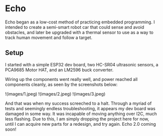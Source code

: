 # Echo

Echo began as a low-cost method of practicing embedded programming. I intended to create a semi-smart robot car that could sense and avoid obstacles, and later be upgraded with a thermal sensor to use as a way to track human movement and follow a target.

## Setup
I started with a simple ESP32 dev board, two HC-SR04 ultrasonic sensors, a PCA9685 Motor HAT, and an LM2596 buck converter.

Wiring up the components went really well, and power reached all components cleanly, as seen by the screenshots below:

!(images/1.jpeg)
!(images/2.jpeg)
!(images/3.jpeg)


And that was when my success screeched to a halt. Through a myriad of tests and seemingly endless troubleshooting, it appears my dev board was damaged in some way. It was incapable of moving anything over I2C, much less flashing. Due to this, I am simply dropping the project here for now, until I can acquire new parts for a redesign, and try again. Echo 2.0 coming soon!